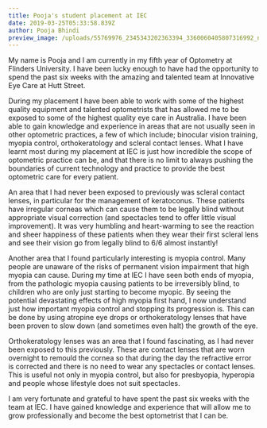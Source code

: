 ```yaml
---
title: Pooja's student placement at IEC
date: 2019-03-25T05:33:58.839Z
author: Pooja Bhindi
preview_image: /uploads/55769976_2345343202363394_3360060405807316992_n.jpg
---
```

My name is Pooja and I am currently in my fifth year of Optometry at Flinders University. I have been lucky enough to have had the opportunity to spend the past six weeks with the amazing and talented team at Innovative Eye Care at Hutt Street.

During my placement I have been able to work with some of the highest quality equipment and talented optometrists that has allowed me to be exposed to some of the highest quality eye care in Australia. I have been able to gain knowledge and experience in areas that are not usually seen in other optometric practices, a few of which include; binocular vision training, myopia control, orthokeratology and scleral contact lenses. What I have learnt most during my placement at IEC is just how incredible the scope of optometric practice can be, and that there is no limit to always pushing the boundaries of current technology and practice to provide the best optometric care for every patient.

An area that I had never been exposed to previously was scleral contact lenses, in particular for the management of keratoconus. These patients have irregular corneas which can cause them to be legally blind without appropriate visual correction (and spectacles tend to offer little visual improvement). It was very humbling and heart-warming to see the reaction and sheer happiness of these patients when they wear their first scleral lens and see their vision go from legally blind to 6/6 almost instantly!

Another area that I found particularly interesting is myopia control. Many people are unaware of the risks of permanent vision impairment that high myopia can cause. During my time at IEC I have seen both ends of myopia, from the pathologic myopia causing patients to be irreversibly blind, to children who are only just starting to become myopic. By seeing the potential devastating effects of high myopia first hand, I now understand just how important myopia control and stopping its progression is. This can be done by using atropine eye drops or orthokeratology lenses that have been proven to slow down (and sometimes even halt) the growth of the eye.

Orthokeratology lenses was an area that I found fascinating, as I had never been exposed to this previously. These are contact lenses that are worn overnight to remould the cornea so that during the day the refractive error is corrected and there is no need to wear any spectacles or contact lenses. This is useful not only in myopia control, but also for presbyopia, hyperopia and people whose lifestyle does not suit spectacles.

I am very fortunate and grateful to have spent the past six weeks with the team at IEC. I have gained knowledge and experience that will allow me to grow professionally and become the best optometrist that I can be.